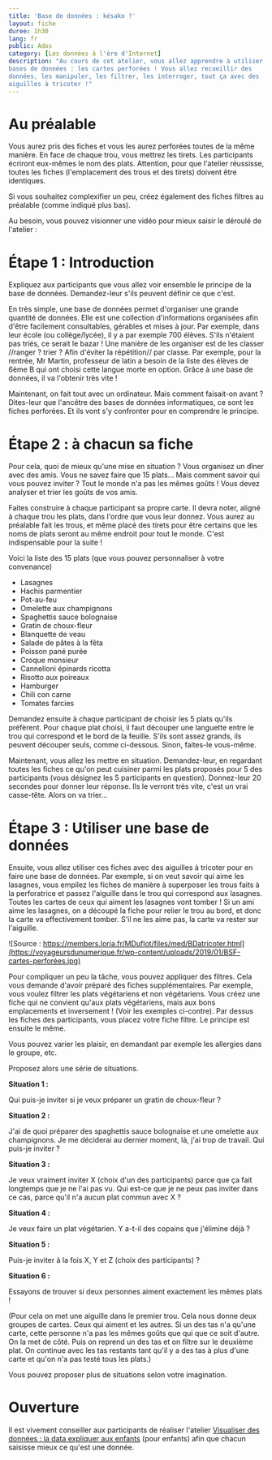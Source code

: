 ```yaml
---
title: 'Base de données : késako ?'
layout: fiche
duree: 1h30
lang: fr
public: Ados
category: [Les données à l'ère d'Internet]
description: "Au cours de cet atelier, vous allez apprendre à utiliser l'ancêtre des
bases de données : les cartes perforées ! Vous allez recueillir des
données, les manipuler, les filtrer, les interroger, tout ça avec des
aiguilles à tricoter !"
---
```


Au préalable
================

Vous aurez pris des fiches et vous les aurez perforées toutes de la même
manière. En face de chaque trou, vous mettrez les tirets. Les
participants écriront eux-mêmes le nom des plats. Attention, pour que
l'atelier réussisse, toutes les fiches (l'emplacement des trous et des
tirets) doivent être identiques.

Si vous souhaitez complexifier un peu, créez également des fiches
filtres au préalable (comme indiqué plus bas).

Au besoin, vous pouvez visionner une vidéo pour mieux saisir le déroulé
de l'atelier :

Étape 1 : Introduction
======================

Expliquez aux participants que vous allez voir ensemble le principe de
la base de données. Demandez-leur s'ils peuvent définir ce que c'est.

En très simple, une base de données permet d'organiser une grande
quantité de données. Elle est une collection d'informations organisées
afin d'être facilement consultables, gérables et mises à jour. Par
exemple, dans leur école (ou collège/lycée), il y a par exemple 700
élèves. S'ils n'étaient pas triés, ce serait le bazar ! Une manière de
les organiser est de les classer //ranger ? trier ? Afin d'éviter la
répétition// par classe. Par exemple, pour la rentrée, Mr Martin,
professeur de latin a besoin de la liste des élèves de 6ème B qui ont
choisi cette langue morte en option. Grâce à une base de données, il va
l'obtenir très vite !

Maintenant, on fait tout avec un ordinateur. Mais comment faisait-on
avant ? Dites-leur que l'ancêtre des bases de données informatiques, ce
sont les fiches perforées. Et ils vont s'y confronter pour en comprendre
le principe.

Étape 2 : à chacun sa fiche
===========================

Pour cela, quoi de mieux qu'une mise en situation ? Vous organisez un
dîner avec des amis. Vous ne savez faire que 15 plats... Mais comment
savoir qui vous pouvez inviter ? Tout le monde n'a pas les mêmes goûts !
Vous devez analyser et trier les goûts de vos amis.

Faites construire à chaque participant sa propre carte. Il devra noter,
aligné à chaque trou les plats, dans l'ordre que vous leur donnez. Vous
aurez au préalable fait les trous, et même placé des tirets pour être
certains que les noms de plats seront au même endroit pour tout le
monde. C'est indispensable pour la suite !

Voici la liste des 15 plats (que vous pouvez personnaliser à votre
convenance)

-   Lasagnes
-   Hachis parmentier
-   Pot-au-feu
-   Omelette aux champignons
-   Spaghettis sauce bolognaise
-   Gratin de choux-fleur
-   Blanquette de veau
-   Salade de pâtes à la fêta
-   Poisson pané purée
-   Croque monsieur
-   Cannelloni épinards ricotta
-   Risotto aux poireaux
-   Hamburger
-   Chili con carne
-   Tomates farcies

Demandez ensuite à chaque participant de choisir les 5 plats qu'ils
préfèrent. Pour chaque plat choisi, il faut découper une languette entre
le trou qui correspond et le bord de la feuille. S'ils sont assez
grands, ils peuvent découper seuls, comme ci-dessous. Sinon, faites-le
vous-même.

Maintenant, vous allez les mettre en situation. Demandez-leur, en
regardant toutes les fiches ce qu'on peut cuisiner parmi les plats
proposés pour 5 des participants (vous désignez les 5 participants en
question). Donnez-leur 20 secondes pour donner leur réponse. Ils le
verront très vite, c'est un vrai casse-tête. Alors on va trier...

Étape 3 : Utiliser une base de données
======================================

Ensuite, vous allez utiliser ces fiches avec des aiguilles à tricoter
pour en faire une base de données. Par exemple, si on veut savoir qui
aime les lasagnes, vous empilez les fiches de manière à superposer les
trous faits à la perforatrice et passez l'aiguille dans le trou qui
correspond aux lasagnes. Toutes les cartes de ceux qui aiment les
lasagnes vont tomber ! Si un ami aime les lasagnes, on a découpé la
fiche pour relier le trou au bord, et donc la carte va effectivement
tomber. S'il ne les aime pas, la carte va rester sur l'aiguille.

![Source :
https://members.loria.fr/MDuflot/files/med/BDatricoter.html](https://voyageursdunumerique.fr/wp-content/uploads/2019/01/BSF-cartes-perforées.jpg)

Pour compliquer un peu la tâche, vous pouvez appliquer des filtres. Cela
vous demande d'avoir préparé des fiches supplémentaires. Par exemple,
vous voulez filtrer les plats végétariens et non végétariens. Vous créez
une fiche qui ne convient qu'aux plats végétariens, mais aux bons
emplacements et inversement ! (Voir les exemples ci-contre). Par dessus
les fiches des participants, vous placez votre fiche filtre. Le principe
est ensuite le même.

Vous pouvez varier les plaisir, en demandant par exemple les allergies
dans le groupe, etc.

Proposez alors une série de situations.

**Situation 1 :**

Qui puis-je inviter si je veux préparer un gratin de choux-fleur ?

**Situation 2 :**

J'ai de quoi préparer des spaghettis sauce bolognaise et une omelette
aux champignons. Je me déciderai au dernier moment, là, j'ai trop de
travail. Qui puis-je inviter ?

**Situation 3 :**

Je veux vraiment inviter X (choix d'un des participants) parce que ça
fait longtemps que je ne l'ai pas vu. Qui est-ce que je ne peux pas
inviter dans ce cas, parce qu'il n'a aucun plat commun avec X ?

**Situation 4 :**

Je veux faire un plat végétarien. Y a-t-il des copains que j'élimine
déjà ?

**Situation 5 :**

Puis-je inviter à la fois X, Y et Z (choix des participants) ?

**Situation 6 :**

Essayons de trouver si deux personnes aiment exactement les mêmes plats
!

(Pour cela on met une aiguille dans le premier trou. Cela nous donne
deux groupes de cartes. Ceux qui aiment et les autres. Si un des tas n'a
qu'une carte, cette personne n'a pas les mêmes goûts que qui que ce soit
d'autre. On la met de côté. Puis on reprend un des tas et on filtre sur
le deuxième plat. On continue avec les tas restants tant qu'il y a des
tas à plus d'une carte et qu'on n'a pas testé tous les plats.)

Vous pouvez proposer plus de situations selon votre imagination.

Ouverture
=========

Il est vivement conseiller aux participants de réaliser l'atelier
[Visualiser des données : la data expliquer aux
enfants](https://voyageursdunumerique.fr/?post_type=fiche&p=13917&preview=true)
(pour enfants) afin que chacun saisisse mieux ce qu'est une donnée.
